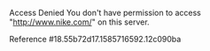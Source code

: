 Access Denied You don't have permission to access "http://www.nike.com/" on this server.

Reference #18.55b72d17.1585716592.12c090ba